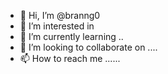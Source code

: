 - 👋 Hi, I’m @branng0 
- 👀 I’m interested in 
- 🌱 I’m currently learning ..
- 💞️ I’m looking to collaborate on ....
- 📫 How to reach me ......

<!---
branng0/branng0 is a ✨ special ✨ repository because its `README.md` (this file) appears on your GitHub profile.
You can click the Preview link to take a look at your changes.
--->
